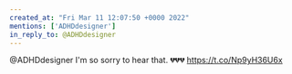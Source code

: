 ```yaml
---
created_at: "Fri Mar 11 12:07:50 +0000 2022"
mentions: ['ADHDdesigner']
in_reply_to: @ADHDdesigner
---
```


@ADHDdesigner I'm so sorry to hear that. 💔💔💔 https://t.co/Np9yH36U6x